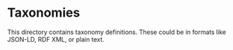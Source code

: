 # Taxonomies

This directory contains taxonomy definitions. These could be in formats like JSON-LD, RDF XML, or plain text.
